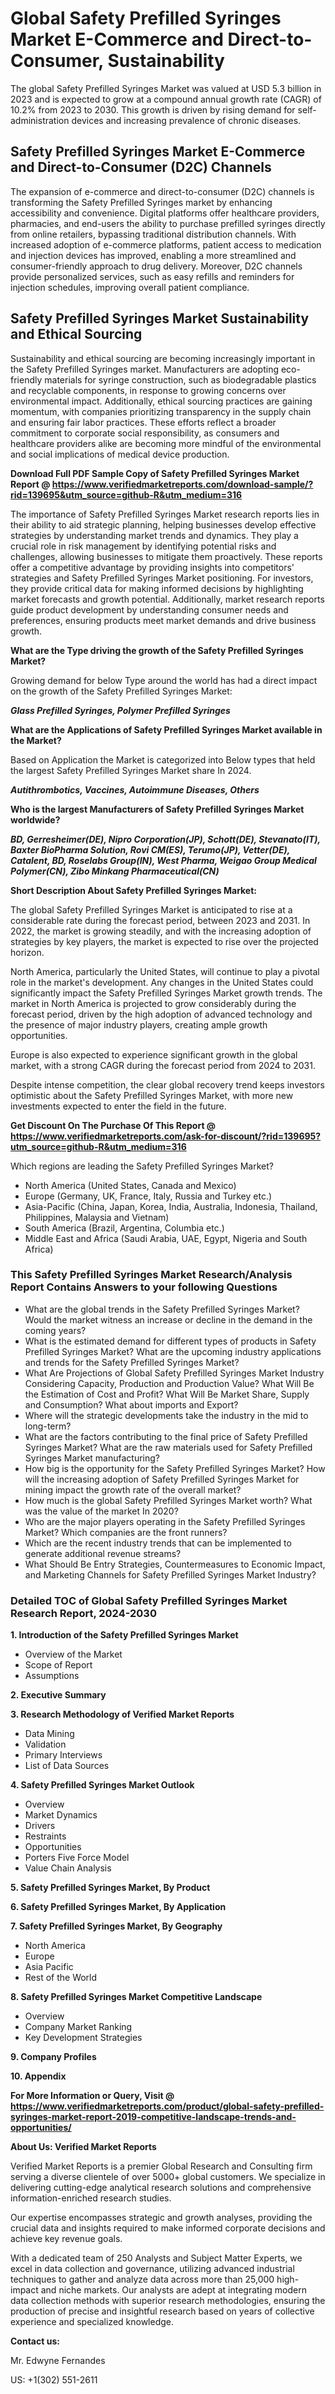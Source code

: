 <h1>Global Safety Prefilled Syringes Market E-Commerce and Direct-to-Consumer, Sustainability</h1><p class=""><p>The global Safety Prefilled Syringes Market was valued at USD 5.3 billion in 2023 and is expected to grow at a compound annual growth rate (CAGR) of 10.2% from 2023 to 2030. This growth is driven by rising demand for self-administration devices and increasing prevalence of chronic diseases.</p><h2>Safety Prefilled Syringes Market E-Commerce and Direct-to-Consumer (D2C) Channels</h2><p>The expansion of e-commerce and direct-to-consumer (D2C) channels is transforming the Safety Prefilled Syringes market by enhancing accessibility and convenience. Digital platforms offer healthcare providers, pharmacies, and end-users the ability to purchase prefilled syringes directly from online retailers, bypassing traditional distribution channels. With increased adoption of e-commerce platforms, patient access to medication and injection devices has improved, enabling a more streamlined and consumer-friendly approach to drug delivery. Moreover, D2C channels provide personalized services, such as easy refills and reminders for injection schedules, improving overall patient compliance.</p><h2>Safety Prefilled Syringes Market Sustainability and Ethical Sourcing</h2><p>Sustainability and ethical sourcing are becoming increasingly important in the Safety Prefilled Syringes market. Manufacturers are adopting eco-friendly materials for syringe construction, such as biodegradable plastics and recyclable components, in response to growing concerns over environmental impact. Additionally, ethical sourcing practices are gaining momentum, with companies prioritizing transparency in the supply chain and ensuring fair labor practices. These efforts reflect a broader commitment to corporate social responsibility, as consumers and healthcare providers alike are becoming more mindful of the environmental and social implications of medical device production.</p></p><p class=""><strong>Download Full PDF Sample Copy of Safety Prefilled Syringes Market Report @ <a href="https://www.verifiedmarketreports.com/download-sample/?rid=139695&utm_source=github-R&utm_medium=316" target="_blank">https://www.verifiedmarketreports.com/download-sample/?rid=139695&utm_source=github-R&utm_medium=316</a></strong></p><p>The importance of&nbsp;Safety Prefilled Syringes Market research reports lies in their ability to aid strategic planning, helping businesses develop effective strategies by understanding market trends and dynamics. They play a crucial role in risk management by identifying potential risks and challenges, allowing businesses to mitigate them proactively. These reports offer a competitive advantage by providing insights into competitors' strategies and Safety Prefilled Syringes Market positioning. For investors, they provide critical data for making informed decisions by highlighting market forecasts and growth potential. Additionally, market research reports guide product development by understanding consumer needs and preferences, ensuring products meet market demands and drive business growth.</p><p><strong>What are the&nbsp;Type driving the growth of the Safety Prefilled Syringes Market?</strong></p><p id="" class="">Growing demand for below Type around the world has had a direct impact on the growth of the Safety Prefilled Syringes Market:</p><p class=""><em><strong>Glass Prefilled Syringes, Polymer Prefilled Syringes</strong></em></p><p class=""><strong>What are the&nbsp;Applications&nbsp;of Safety Prefilled Syringes Market available in the Market?</strong></p><p id="" class="">Based on Application the Market is categorized into Below types that held the largest Safety Prefilled Syringes Market share In 2024.</p><p class=""><em><strong>Autithrombotics, Vaccines, Autoimmune Diseases, Others</strong></em></p><p class=""><strong>Who is the largest Manufacturers of Safety Prefilled Syringes Market worldwide?</strong></p><p><em><strong>BD, Gerresheimer(DE), Nipro Corporation(JP), Schott(DE), Stevanato(IT), Baxter BioPharma Solution, Rovi CM(ES), Terumo(JP), Vetter(DE), Catalent, BD, Roselabs Group(IN), West Pharma, Weigao Group Medical Polymer(CN), Zibo Minkang Pharmaceutical(CN)</strong></em></p><p id="" class=""><strong>Short Description About Safety Prefilled Syringes Market:</strong></p><p>The global Safety Prefilled Syringes Market is anticipated to rise at a considerable rate during the forecast period, between 2023 and 2031. In 2022, the market is growing steadily, and with the increasing adoption of strategies by key players, the market is expected to rise over the projected horizon.</p><p>North America, particularly the United States, will continue to play a pivotal role in the market's development. Any changes in the United States could significantly impact the Safety Prefilled Syringes Market growth trends. The market in North America is projected to grow considerably during the forecast period, driven by the high adoption of advanced technology and the presence of major industry players, creating ample growth opportunities.</p><p>Europe is also expected to experience significant growth in the global market, with a strong CAGR during the forecast period from 2024 to 2031.</p><p>Despite intense competition, the clear global recovery trend keeps investors optimistic about the Safety Prefilled Syringes Market, with more new investments expected to enter the field in the future.</p><p id="" class=""><strong>Get Discount On The Purchase Of This Report @ <a href="https://www.verifiedmarketreports.com/ask-for-discount/?rid=139695?utm_source=github-R&utm_medium=316" target="_blank">https://www.verifiedmarketreports.com/ask-for-discount/?rid=139695?utm_source=github-R&utm_medium=316</a></strong></p><p class="">Which regions are leading the Safety Prefilled Syringes Market?</p><ul><li>North America (United States, Canada and Mexico)</li><li>Europe (Germany, UK, France, Italy, Russia and Turkey etc.)</li><li>Asia-Pacific (China, Japan, Korea, India, Australia, Indonesia, Thailand, Philippines, Malaysia and Vietnam)</li><li>South America (Brazil, Argentina, Columbia etc.)</li><li>Middle East and Africa (Saudi Arabia, UAE, Egypt, Nigeria and South Africa)</li></ul><h3 id="" class="">This Safety Prefilled Syringes Market Research/Analysis Report Contains Answers to your following Questions</h3><ul><li>What are the global trends in the Safety Prefilled Syringes Market? Would the market witness an increase or decline in the demand in the coming years?</li><li>What is the estimated demand for different types of products in Safety Prefilled Syringes Market? What are the upcoming industry applications and trends for the Safety Prefilled Syringes Market?</li><li>What Are Projections of Global Safety Prefilled Syringes Market Industry Considering Capacity, Production and Production Value? What Will Be the Estimation of Cost and Profit? What Will Be Market Share, Supply and Consumption? What about imports and Export?</li><li>Where will the strategic developments take the industry in the mid to long-term?</li><li>What are the factors contributing to the final price of Safety Prefilled Syringes Market? What are the raw materials used for Safety Prefilled Syringes Market manufacturing?</li><li>How big is the opportunity for the Safety Prefilled Syringes Market? How will the increasing adoption of Safety Prefilled Syringes Market for mining impact the growth rate of the overall market?</li><li>How much is the global Safety Prefilled Syringes Market worth? What was the value of the market In 2020?</li><li>Who are the major players operating in the Safety Prefilled Syringes Market? Which companies are the front runners?</li><li>Which are the recent industry trends that can be implemented to generate additional revenue streams?</li><li>What Should Be Entry Strategies, Countermeasures to Economic Impact, and Marketing Channels for Safety Prefilled Syringes Market Industry?</li></ul><h3 id="" class="">Detailed TOC of Global Safety Prefilled Syringes Market Research Report, 2024-2030</h3><p id="" class=""><strong>1. Introduction of the Safety Prefilled Syringes Market</strong></p><ul><li>Overview of the Market</li><li>Scope of Report</li><li>Assumptions</li></ul><p id="" class=""><strong>2. Executive Summary</strong></p><p id="" class=""><strong>3. Research Methodology of Verified Market Reports</strong></p><ul><li>Data Mining</li><li>Validation</li><li>Primary Interviews</li><li>List of Data Sources</li></ul><p id="" class=""><strong>4. Safety Prefilled Syringes Market Outlook</strong></p><ul><li>Overview</li><li>Market Dynamics</li><li>Drivers</li><li>Restraints</li><li>Opportunities</li><li>Porters Five Force Model</li><li>Value Chain Analysis</li></ul><p id="" class=""><strong>5. Safety Prefilled Syringes Market, By Product</strong></p><p id="" class=""><strong>6. Safety Prefilled Syringes Market, By Application</strong></p><p id="" class=""><strong>7. Safety Prefilled Syringes Market, By Geography</strong></p><ul><li>North America</li><li>Europe</li><li>Asia Pacific</li><li>Rest of the World</li></ul><p id="" class=""><strong>8. Safety Prefilled Syringes Market Competitive Landscape</strong></p><ul><li>Overview</li><li>Company Market Ranking</li><li>Key Development Strategies</li></ul><p id="" class=""><strong>9. Company Profiles</strong></p><p id="" class=""><strong>10. Appendix</strong></p><p id="" class=""><strong>For More Information or Query, Visit @ <a href="https://www.verifiedmarketreports.com/product/global-safety-prefilled-syringes-market-report-2019-competitive-landscape-trends-and-opportunities/" target="_blank">https://www.verifiedmarketreports.com/product/global-safety-prefilled-syringes-market-report-2019-competitive-landscape-trends-and-opportunities/</a></strong></p><p id="" class=""><strong>About Us: Verified Market Reports</strong></p><p id="" class="">Verified Market Reports is a premier Global Research and Consulting firm serving a diverse clientele of over 5000+ global customers. We specialize in delivering cutting-edge analytical research solutions and comprehensive information-enriched research studies.</p><p id="" class="">Our expertise encompasses strategic and growth analyses, providing the crucial data and insights required to make informed corporate decisions and achieve key revenue goals.</p><p id="" class="">With a dedicated team of 250 Analysts and Subject Matter Experts, we excel in data collection and governance, utilizing advanced industrial techniques to gather and analyze data across more than 25,000 high-impact and niche markets. Our analysts are adept at integrating modern data collection methods with superior research methodologies, ensuring the production of precise and insightful research based on years of collective experience and specialized knowledge.</p><p id="" class=""><strong>Contact us:</strong></p><p id="" class="">Mr. Edwyne Fernandes</p><p id="" class="">US: +1(302) 551-2611</p>